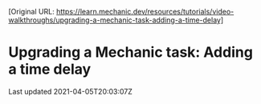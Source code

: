 [Original URL: https://learn.mechanic.dev/resources/tutorials/video-walkthroughs/upgrading-a-mechanic-task-adding-a-time-delay]

# Upgrading a Mechanic task: Adding a time delay

Last updated 2021-04-05T20:03:07Z